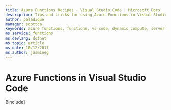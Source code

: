 ```yaml
---
title: Azure Functions Recipes - Visual Studio Code | Microsoft Docs
description: Tips and tricks for using Azure Functions in Visual Studio Code
author: paladique
manager: scottca
keywords: azure functions, functions, vs code, dynamic compute, serverless architecture
ms.service: functions
ms.devlang: dotnet
ms.topic: article
ms.date: 10/12/2017
ms.author: jasmineg
---
```


# Azure Functions in Visual Studio Code

[!include[](includes/vscode-function-tools.md)]